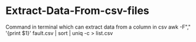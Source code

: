 # Extract-Data-From-csv-files
Command in terminal which can extract data from a column in csv
awk -F"," '{print $1}' fault.csv | sort | uniq -c > list.csv
